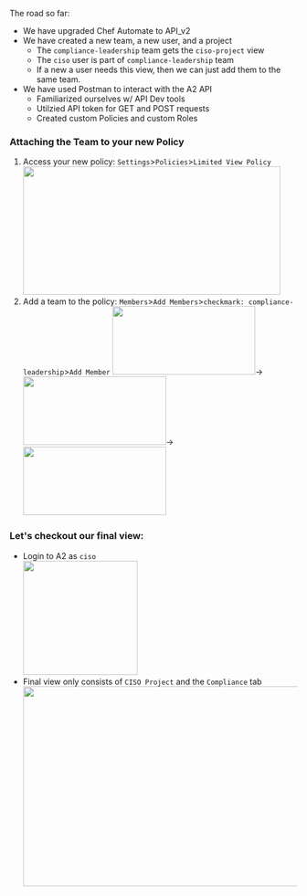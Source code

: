 The road so far:
- We have upgraded Chef Automate to API_v2
- We have created a new team, a new user, and a project
    - The `compliance-leadership` team gets the `ciso-project` view
    - The `ciso` user is part of `compliance-leadership` team
    - If a new a user needs this view, then we can just add them to the same team.
- We have used Postman to interact with the A2 API 
    - Familiarized ourselves w/ API Dev tools
    - Utilzied API token for GET and POST requests
    - Created custom Policies and custom Roles


### Attaching the Team to your new Policy
1. Access your new policy: `Settings`>`Policies`>`Limited View Policy`  
<kbd><img src="https://raw.githubusercontent.com/danf425/ChefAutomate_LimitViewability/master/images/a2-newpolicies.png" width="450" height="225"></kbd>   
2. Add a team to the policy: `Members`>`Add Members`>`checkmark: compliance-leadership`>`Add Member`
<kbd><img src="https://raw.githubusercontent.com/danf425/ChefAutomate_LimitViewability/master/images/a2-newpolicy-member.png" width="250" height="120"></kbd>→<kbd><img src="https://raw.githubusercontent.com/danf425/ChefAutomate_LimitViewability/master/images/a2-newpolicy-addmember.png" width="250" height="120"></kbd>→<kbd><img src="https://raw.githubusercontent.com/danf425/ChefAutomate_LimitViewability/master/images/a2-members-addcompliance.png" width="250" height="120"></kbd>  


### Let's checkout our final view:
- Login to A2 as `ciso`  
<kbd><img src="https://raw.githubusercontent.com/danf425/ChefAutomate_LimitViewability/master/images/a2-ciso-user.png" width="200" height="200"></kbd>
- Final view only consists of `CISO Project` and the `Compliance` tab  
<kbd><img src="https://raw.githubusercontent.com/danf425/ChefAutomate_LimitViewability/master/images/a2-cisoview.png" width="700" height="350"></kbd>